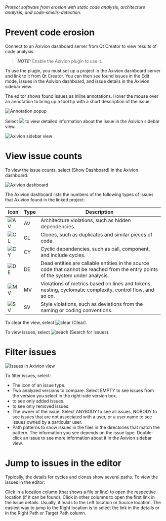 *Protect software from erosion with static code analysis, architecture analysis, and code-smells-detection.*

# Prevent code erosion

Connect to an Axivion dashboard server from Qt Creator to view results of code analysis.

> **_NOTE:_** Enable the Axivion plugin to use it.

To use the plugin, you must set up a project in the Axivion dashboard server and link to it from Qt Creator. You can then see found issues in the Edit mode, issues in the Axivion dashboard, and issue details in the Axivion sidebar view.

The editor shows found issues as inline annotations. Hover the mouse over an annotation to bring up a tool tip with a short description of the issue.

![Annotation popup](https://doc.qt.io/qtcreator/images/qtcreator-axivion-annotation.webp)

Select ![](https://doc.qt.io/qtcreator/images/info.png) to view detailed information about the issue in the Axivion sidebar view.

![Axivion sidebar view](https://doc.qt.io/qtcreator/images/qtcreator-axivion-view-rule.webp)

# View issue counts

To view the issue counts, select  (Show Dashboard) in the Axivion dashboard.

![Axivion dashboard](https://doc.qt.io/qtcreator/images/qtcreator-axivion-view.webp)

The Axivion dashboard lists the numbers of the following types of issues that Axivion found in the linked project:


| Icon  | Type  | Description  |
|-------|-------|--------------|
| ![AV](https://doc.qt.io/qtcreator/images/axivion-av.png) | AV | Architecture violations, such as hidden dependencies. |
| ![CL](https://doc.qt.io/qtcreator/images/axivion-cl.png) | CL | Clones, such as duplicates and similar pieces of code. |
| ![CY](https://doc.qt.io/qtcreator/images/axivion-cy.png) | CY | Cyclic dependencies, such as call, component, and include cycles. |
| ![DE](https://doc.qt.io/qtcreator/images/axivion-de.png) | DE | Dead entities are callable entities in the source code that cannot be reached from the entry points of the system under analysis. |
| ![MV](https://doc.qt.io/qtcreator/images/axivion-mv.png) | MV | Violations of metrics based on lines and tokens, nesting, cyclomatic complexity, control flow, and so on. |
| ![SV](https://doc.qt.io/qtcreator/images/axivion-sv.png) | SV | Style violations, such as deviations from the naming or coding conventions. |

To clear the view, select ![clear](https://doc.qt.io/qtcreator/images/clean_pane_small.png) (Clear).

To view issues, select ![seach](https://doc.qt.io/qtcreator/images/zoom.png) (Search for Issues).

# Filter issues

![Issues in Axivion view](https://doc.qt.io/qtcreator/images/qtcreator-axivion-issue-search.webp)

To filter issues, select:

 - The icon of an issue type.
 - Two analyzed versions to compare. Select EMPTY to see issues from the version you select in the right-side version box.
 -  to see only added issues.
 -  to see only removed issues.
 - The owner of the issue. Select ANYBODY to see all issues, NOBODY to see issues that are not associated with a user, or a user name to see issues owned by a particular user.
 - Path patterns to show issues in the files in the directories that match the pattern.
The information you see depends on the issue type. Double-click an issue to see more information about it in the Axivion sidebar view.

# Jump to issues in the editor

Typically, the details for cycles and clones show several paths. To view the issues in the editor:

Click in a location column (that shows a file or line) to open the respective location (if it can be found).
Click in other columns to open the first link in the issue details. Usually, it leads to the Left location or Source location.
The easiest way to jump to the Right location is to select the link in the details or in the Right Path or Target Path column.
